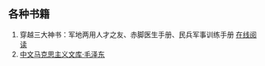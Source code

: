 ## 各种书籍
1. 穿越三大神书：军地两用人才之友、赤脚医生手册、民兵军事训练手册 
   [在线阅读](https://yaya.csoci.com:1314/toys/ending/)
2. [中文马克思主义文库·毛泽东](https://www.marxists.org/chinese/maozedong/index.htm#0)